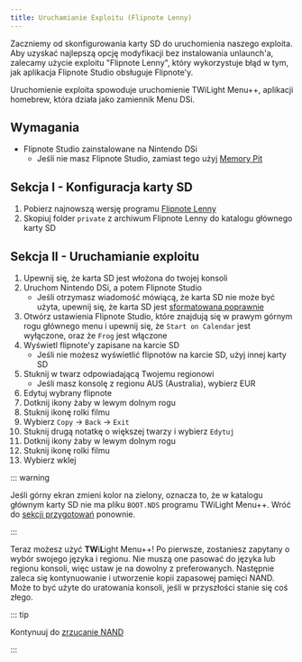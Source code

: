 ```yaml
---
title: Uruchamianie Exploitu (Flipnote Lenny)
---
```


Zaczniemy od skonfigurowania karty SD do uruchomienia naszego exploita. Aby uzyskać najlepszą opcję modyfikacji bez instalowania unlaunch'a, zalecamy użycie exploitu "Flipnote Lenny", który wykorzystuje błąd w tym, jak aplikacja Flipnote Studio obsługuje Flipnote'y.

Uruchomienie exploita spowoduje uruchomienie TWiLight Menu++, aplikacji homebrew, która działa jako zamiennik Menu DSi.


## Wymagania

- Flipnote Studio zainstalowane na Nintendo DSi
   - Jeśli nie masz Flipnote Studio, zamiast tego użyj [Memory Pit](launching-the-exploit.html)


## Sekcja I - Konfiguracja karty SD

1. Pobierz najnowszą wersję programu [Flipnote Lenny](https://davejmurphy.com/%CD%A1-%CD%9C%CA%96-%CD%A1/)
1. Skopiuj folder `private` z archiwum Flipnote Lenny do katalogu głównego karty SD


## Sekcja II - Uruchamianie exploitu

1. Upewnij się, że karta SD jest włożona do twojej konsoli
1. Uruchom Nintendo DSi, a potem Flipnote Studio
   - Jeśli otrzymasz wiadomość mówiącą, że karta SD nie może być użyta, upewnij się, że karta SD jest [sformatowana poprawnie](sd-card-setup.html)
1. Otwórz ustawienia Flipnote Studio, które znajdują się w prawym górnym rogu głównego menu i upewnij się, że `Start on Calendar` jest wyłączone, oraz że `Frog` jest włączone
1. Wyświetl flipnote'y zapisane na karcie SD
   - Jeśli nie możesz wyświetlić flipnotów na karcie SD, użyj innej karty SD
1. Stuknij w twarz odpowiadającą Twojemu regionowi
   - Jeśli masz konsolę z regionu AUS (Australia), wybierz EUR
1. Edytuj wybrany flipnote
1. Dotknij ikony żaby w lewym dolnym rogu
1. Stuknij ikonę rolki filmu
1. Wybierz `Copy` -> `Back` -> `Exit`
1. Stuknij drugą notatkę o większej twarzy i wybierz `Edytuj`
1. Dotknij ikony żaby w lewym dolnym rogu
1. Stuknij ikonę rolki filmu
1. Wybierz wklej

::: warning

Jeśli górny ekran zmieni kolor na zielony, oznacza to, że w katalogu głównym karty SD nie ma pliku `BOOT.NDS` programu TWiLight Menu++. Wróć do [sekcji przygotowań](get-started.html#section-i-prep-work) ponownie.

:::

Teraz możesz użyć **TW**i**L**ight Menu++! Po pierwsze, zostaniesz zapytany o wybór swojego języka i regionu. Nie muszą one pasować do języka lub regionu konsoli, więc ustaw je na dowolny z preferowanych. Następnie zaleca się kontynuowanie i utworzenie kopii zapasowej pamięci NAND. Może to być użyte do uratowania konsoli, jeśli w przyszłości stanie się coś złego.

::: tip

Kontynuuj do [zrzucanie NAND](dumping-nand.html)

:::
